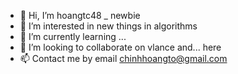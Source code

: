 - 👋 Hi, I’m hoangtc48 _ newbie
- 👀 I’m interested in new things in algorithms
- 🌱 I’m currently learning ...
- 💞️ I’m looking to collaborate on vlance and... here
- 📫 Contact me by email chinhhoangto@gmail.com
<!---
hoangtc48/hoangtc48 is a ✨ special ✨ repository because its `README.md` (this file) appears on your GitHub profile.
You can click the Preview link to take a look at your changes.
--->
